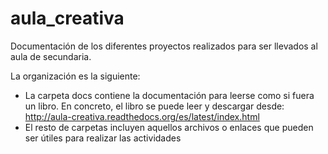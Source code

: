 # aula_creativa
Documentación de los diferentes proyectos realizados para ser llevados al aula de secundaria.

La organización es la siguiente:
  - La carpeta docs contiene la documentación para leerse como si fuera un libro. En concreto, el libro se puede leer y descargar desde: http://aula-creativa.readthedocs.org/es/latest/index.html
  - El resto de carpetas incluyen aquellos archivos o enlaces que pueden ser útiles para realizar las actividades
